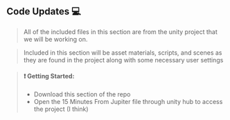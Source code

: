 ## Code Updates :computer:

> All of the included files in this section are from the unity project that we will be working on. <br>

> Included in this section will be asset materials, scripts, and scenes as they are found in the project along with some necessary user settings

> #### :heavy_exclamation_mark: Getting Started:
> - Download this section of the repo 
> - Open the 15 Minutes From Jupiter file through unity hub to access the project (I think)



